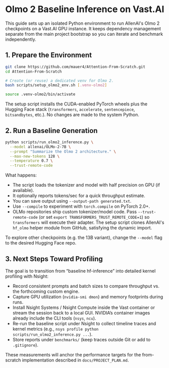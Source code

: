 # Olmo 2 Baseline Inference on Vast.AI

This guide sets up an isolated Python environment to run AllenAI's Olmo 2 checkpoints on a Vast.AI GPU instance. It keeps dependency management separate from the main project bootstrap so you can iterate and benchmark independently.

## 1. Prepare the Environment

```bash
git clone https://github.com/mauer4/Attention-From-Scratch.git
cd Attention-From-Scratch

# Create (or reuse) a dedicated venv for Olmo 2.
bash scripts/setup_olmo2_env.sh [.venv-olmo2]

source .venv-olmo2/bin/activate
```

The setup script installs the CUDA-enabled PyTorch wheels plus the Hugging Face stack (`transformers`, `accelerate`, `sentencepiece`, `bitsandbytes`, etc.). No changes are made to the system Python.

## 2. Run a Baseline Generation

```bash
python scripts/run_olmo2_inference.py \
  --model allenai/OLMo-2-7B \
  --prompt "Summarize the Olmo 2 architecture." \
  --max-new-tokens 128 \
  --temperature 0.7 \
  --trust-remote-code
```

What happens:

- The script loads the tokenizer and model with half precision on GPU (if available).
- It optionally reports tokens/sec for a quick throughput estimate.
- You can save output using `--output-path generated.txt`.
- Use `--compile` to experiment with `torch.compile` on PyTorch 2.0+.
- OLMo repositories ship custom tokenizer/model code. Pass `--trust-remote-code` (or set `export TRANSFORMERS_TRUST_REMOTE_CODE=1`) so `transformers` will execute their adapter. The setup script clones AllenAI's `hf_olmo` helper module from GitHub, satisfying the dynamic import.

To explore other checkpoints (e.g. the 13B variant), change the `--model` flag to the desired Hugging Face repo.

## 3. Next Steps Toward Profiling

The goal is to transition from “baseline hf-inference” into detailed kernel profiling with Nsight:

- Record consistent prompts and batch sizes to compare throughput vs. the forthcoming custom engine.
- Capture GPU utilization (`nvidia-smi dmon`) and memory footprints during runs.
- Install Nsight Systems / Nsight Compute inside the Vast container or stream the session back to a local GUI. NVIDIA’s container images already include the CLI tools (`nsys`, `ncu`).
- Re-run the baseline script under Nsight to collect timeline traces and kernel metrics (e.g., `nsys profile python scripts/run_olmo2_inference.py ...`).
- Store reports under `benchmarks/` (keep traces outside Git or add to `.gitignore`).

These measurements will anchor the performance targets for the from-scratch implementation described in `docs/PROJECT_PLAN.md`.
